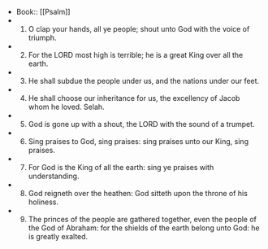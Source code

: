 - Book:: [[Psalm]]
- 1. O clap your hands, all ye people; shout unto God with the voice of triumph.
- 2. For the LORD most high is terrible; he is a great King over all the earth.
- 3. He shall subdue the people under us, and the nations under our feet.
- 4. He shall choose our inheritance for us, the excellency of Jacob whom he loved. Selah.
- 5. God is gone up with a shout, the LORD with the sound of a trumpet.
- 6. Sing praises to God, sing praises: sing praises unto our King, sing praises.
- 7. For God is the King of all the earth: sing ye praises with understanding.
- 8. God reigneth over the heathen: God sitteth upon the throne of his holiness.
- 9. The princes of the people are gathered together, even the people of the God of Abraham: for the shields of the earth belong unto God: he is greatly exalted.
